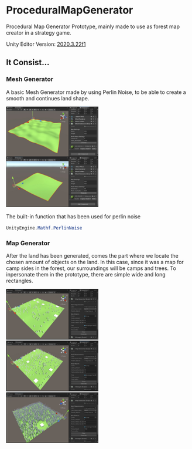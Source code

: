 # ProceduralMapGenerator
 
Procedural Map Generator Prototype, mainly made to use as forest map creator in a strategy game.

Unity Editor Version: [2020.3.22f1](https://unity.com/releases/editor/whats-new/2020.3.22)

## It Consist...

### Mesh Generator

A basic Mesh Generator made by using Perlin Noise, to be able to create a smooth and continues land shape. 

<img align="center" src="https://github.com/ErtyumPX/ProceduralMapGenerator/blob/main/Images/mesh_generator_1.JPG" width=50% height=50%>
<img src="https://github.com/ErtyumPX/ProceduralMapGenerator/blob/main/Images/mesh_generator_2.JPG" width=50% height=50%>


The built-in function that has been used for perlin noise

```c#
UnityEngine.Mathf.PerlinNoise
```

### Map Generator

After the land has been generated, comes the part where we locate the chosen amount of objects on the land. In this case, since it was a map for camp sides in the forest, our surroundings will be camps and trees. To inpersonate them in the prototype, there are simple wide and long rectangles.

<img src="https://github.com/ErtyumPX/ProceduralMapGenerator/blob/main/Images/map_generator_1.JPG" width=50% height=50%>
<img src="https://github.com/ErtyumPX/ProceduralMapGenerator/blob/main/Images/map_generator_2.JPG" width=50% height=50%>
<img src="https://github.com/ErtyumPX/ProceduralMapGenerator/blob/main/Images/map_generator_3.JPG" width=50% height=50%>

